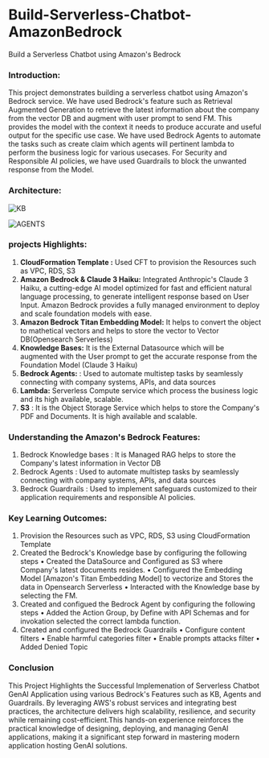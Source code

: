 # Build-Serverless-Chatbot-AmazonBedrock
Build a Serverless Chatbot using Amazon's Bedrock

### Introduction:
This project demonstrates building a serverless chatbot using Amazon's Bedrock service. We have used Bedrock's feature such as Retrieval Augmented Generation to retrieve the latest information about the company from the vector DB and augment with user prompt to send FM. This provides the model with the context it needs to produce accurate and useful output for the specific use case. We have used Bedrock Agents to automate the tasks such as create claim which agents will pertinent lambda to perform the business logic for various usecases. For Security and Responsible AI policies, we have used Guardrails to block the unwanted response from the Model.

### Architecture:

![KB](https://github.com/user-attachments/assets/4e8e94e6-95fc-41cb-b0d0-f23a926488fe)


![AGENTS](https://github.com/user-attachments/assets/2564f410-8d88-43e5-8b21-1b2ae16a792d)


### projects Highlights:
1. **CloudFormation Template :** Used CFT to provision the Resources such as VPC, RDS, S3
2. **Amazon Bedrock & Claude 3 Haiku:** Integrated Anthropic's Claude 3 Haiku, a cutting-edge AI model optimized for fast and efficient natural language processing, to generate intelligent response based on User Input. Amazon Bedrock provides a fully managed environment to deploy and scale foundation models with ease.
3. **Amazon Bedrock Titan Embedding Model:** It helps to convert the object to mathetical vectors and helps to store the vector to Vector DB(Opensearch Serverless)
4. **Knowledge Bases:** It is the External Datasource which will be augmented with the User prompt to get the accurate response from the Foundation Model (Claude 3 Haiku)
5. **Bedrock Agents:** : Used to automate multistep tasks by seamlessly connecting with company systems, APIs, and data sources
6. **Lambda:** Serverless Compute service which process the business logic and its high available, scalable.
7. **S3** : It is the Object Storage Service which helps to store the Company's PDF and Documents. It is high available and scalable.

### Understanding the Amazon's Bedrock Features:

1. Bedrock Knowledge bases : It is Managed RAG helps to store the Company's latest information in Vector DB
2. Bedrock Agents : Used to automate multistep tasks by seamlessly connecting with company systems, APIs, and data sources
3. Bedrock Guardrails :  Used to implement safeguards customized to their application requirements and responsible AI  policies.

### Key Learning Outcomes: 
1. Provision the Resources such as VPC, RDS, S3 using CloudFormation Template
2. Created the Bedrock's Knowledge base by configuring the following steps
   •  Created the DataSource and Configured as S3 where Company's latest documents resides.
   •  Configured the Embedding Model [Amazon's Titan Embedding Model] to vectorize and Stores the data in Opensearch Serverless
   •  Interacted with the Knowledge base by selecting the FM.
3. Created and configued the Bedrock Agent by configuring the following steps
   •  Added the Action Group, by Define with API Schemas and for invokation selected the correct lambda function.
4. Created and configured the Bedrock Guardrails
   • Configure content filters
   • Enable harmful categories filter
   • Enable prompts attacks filter
   • Added Denied Topic



### Conclusion
This Project Highlights the Successful Implemenation of Serverless Chatbot GenAI Application  using various Bedrock's Features such as KB, Agents and Guardrails. By leveraging AWS's robust services and integrating best practices, the architecture delivers high scalability, resilience, and security while remaining cost-efficient.This hands-on experience reinforces the practical knowledge of designing, deploying, and managing GenAI applications, making it a significant step forward in mastering modern application hosting GenAI solutions.
